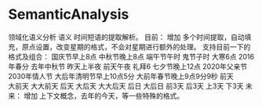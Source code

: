 # SemanticAnalysis
领域化语义分析
语义 时间短语的提取解析。
目前：
	增加 多个时间提取，自动填充，原点设置，改变星期的格式，不会对星期进行额外的处理。
	支持目前一下的格式及组合：
		国庆节早上8点
		中秋节晚上8点
		端午节午时
		鬼节子时
		大寒6点
		2016年春分
		去年中秋节
		昨天上半夜
		前天午夜
		礼拜6
		七夕节晚上12点
		2020年父亲节
		2030年情人节
		大后年清明节早上10点5分
		大前年春节晚上9点9分9秒
		前天	
		大前天
		大大前天
		后天
		大后天
		大大后天
		后日
		大后日
		前3天
		后3天
		上3天
		下3天
未来：
	增加 上下文概念，去年的今天，等一些特殊的格式。


